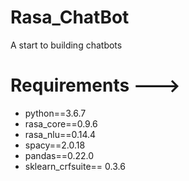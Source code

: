# Rasa_ChatBot
A start to building chatbots
# Requirements --->
* python==3.6.7
* rasa_core==0.9.6
* rasa_nlu==0.14.4
* spacy==2.0.18
* pandas==0.22.0
* sklearn_crfsuite== 0.3.6
